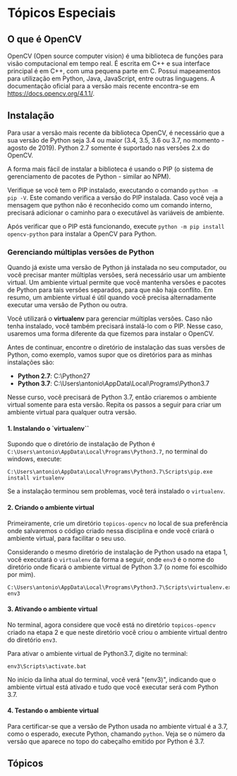 # Tópicos Especiais

## O que é OpenCV

OpenCV (Open source computer vision) é uma biblioteca de funções para visão computacional em tempo real. É escrita em C++ e sua interface principal é em C++, com uma pequena parte em C. Possui mapeamentos para utilização em Python, Java, JavaScript, entre outras linguagens. A documentação oficial para a versão mais recente encontra-se em https://docs.opencv.org/4.1.1/.

## Instalação

Para usar a versão mais recente da biblioteca OpenCV, é necessário que a sua versão de Python seja 3.4 ou maior (3.4, 3.5, 3.6 ou 3.7, no momento - agosto de 2019). Python 2.7 somente é suportado nas versões 2.x do OpenCV.

A forma mais fácil de instalar a biblioteca é usando o PIP (o sistema de gerenciamento de pacotes de Python - similar ao NPM).

Verifique se você tem o PIP instalado, executando o comando `python -m pip -V`. Este comando verifica a versão do PIP instalada. Caso você veja a mensagem que python não é reconhecido como um comando interno, precisará adicionar o caminho para o executável às variáveis de ambiente.

Após verificar que o PIP está funcionando, execute `python -m pip install opencv-python` para instalar a OpenCV para Python.

### Gerenciando múltiplas versões de Python

Quando já existe uma versão de Python já instalada no seu computador, ou você precisar manter múltiplas versões, será necessário usar um ambiente virtual. Um ambiente virtual permite que você mantenha versões e pacotes de Python para tais versões separados, para que não haja conflito. Em resumo, um ambiente virtual é útil quando você precisa alternadamente executar uma versão de Python ou outra.

Você utilizará o **virtualenv** para gerenciar múltiplas versões. Caso não tenha instalado, você também precisará instalá-lo com o PIP. Nesse caso, usaremos uma forma diferente da que fizemos para instalar o OpenCV.

Antes de continuar, encontre o diretório de instalação das suas versões de Python, como exemplo, vamos supor que os diretórios para as minhas instalações são:

* **Python 2.7**: C:\Python27
* **Python 3.7**: C:\Users\antonio\AppData\Local\Programs\Python3.7

Nesse curso, você precisará de Python 3.7, então criaremos o ambiente virtual somente para esta versão. Repita os passos a seguir para criar um ambiente virtual para qualquer outra versão.

#### 1. Instalando o `virtualenv``

Supondo que o diretório de instalação de Python é `C:\Users\antonio\AppData\Local\Programs\Python3.7`, no terminal do windows, execute:

```
C:\Users\antonio\AppData\Local\Programs\Python3.7\Scripts\pip.exe install virtualenv
```

Se a instalação terminou sem problemas, você terá instalado o `virtualenv`.

#### 2. Criando o ambiente virtual

Primeiramente, crie um diretório `topicos-opencv` no local de sua preferência onde salvaremos o código criado nessa disciplina e onde você criará o ambiente virtual, para facilitar o seu uso.

Considerando o mesmo diretório de instalação de Python usado na etapa 1, você executará o `virtualenv` da forma a seguir, onde `env3` é o nome do diretório onde ficará o ambiente virtual de Python 3.7 (o nome foi escolhido por mim).

```
C:\Users\antonio\AppData\Local\Programs\Python3.7\Scripts\virtualenv.exe env3
```

#### 3. Ativando o ambiente virtual

No terminal, agora considere que você está no diretório `topicos-opencv` criado na etapa 2 e que neste diretório você criou o ambiente virtual dentro do diretório `env3`.

Para ativar o ambiente virtual de Python3.7, digite no terminal:

```
env3\Scripts\activate.bat
```

No início da linha atual do terminal, você verá "(env3)", indicando que o ambiente virtual está ativado e tudo que você executar será com Python 3.7.

#### 4. Testando o ambiente virtual

Para certificar-se que a versão de Python usada no ambiente virtual é a 3.7, como o esperado, execute Python, chamando `python`. Veja se o número da versão que aparece no topo do cabeçalho emitido por Python é 3.7.

## Tópicos